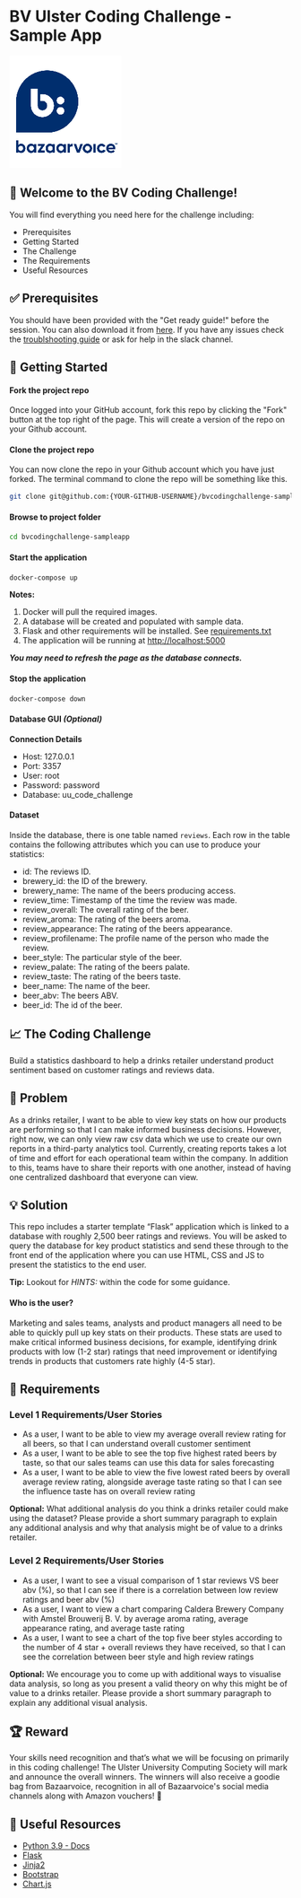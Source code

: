 # BV Ulster Coding Challenge - Sample App

![Bazaarvoice](img/bv_logo.png)

## :wave: Welcome to the BV Coding Challenge!

You will find everything you need here for the challenge including:

* Prerequisites
* Getting Started
* The Challenge
* The Requirements
* Useful Resources

## :white_check_mark: Prerequisites

You should have been provided with the "Get ready guide!" before the session. You can also download it from [here](docs/SetupGuideForCodingChallenge.docx). If you have any issues check the [troublshooting guide](Troubleshooting.md) or ask for help in the slack channel.

## :metal: Getting Started

#### Fork the project repo

Once logged into your GitHub account, fork this repo by clicking the "Fork" button at the top right of the page. This will create a version of the repo on your Github account.

#### Clone the project repo

You can now clone the repo in your Github account which you have just forked. The terminal command to clone the repo will be something like this.
```bash
git clone git@github.com:{YOUR-GITHUB-USERNAME}/bvcodingchallenge-sampleapp.git
```

#### Browse to project folder

```bash
cd bvcodingchallenge-sampleapp
```

#### Start the application

```bash
docker-compose up
```

**Notes:**

1. Docker will pull the required images.
2. A database will be created and populated with sample data.
3. Flask and other requirements will be installed. See [requirements.txt](requirements.txt)
4. The application will be running at [http://localhost:5000](http://localhost:5000)

_**You may need to refresh the page as the database connects.**_

#### Stop the application
 
 ```bash
docker-compose down
 ```

#### Database GUI _(Optional)_

**Connection Details**

- Host: 127.0.0.1
- Port: 3357
- User: root
- Password: password
- Database: uu_code_challenge

#### Dataset

Inside the database, there is one table named `reviews`. Each row in the table contains the following attributes which you can use to produce your statistics:
- id: The reviews ID.
- brewery_id: the ID of the brewery.
- brewery_name: The name of the beers producing access.
- review_time: Timestamp of the time the review was made.
- review_overall: The overall rating of the beer.
- review_aroma: The rating of the beers aroma.
- review_appearance: The rating of the beers appearance.
- review_profilename: The profile name of the person who made the review.
- beer_style: The particular style of the beer.
- review_palate: The rating of the beers palate.
- review_taste: The rating of the beers taste.
- beer_name: The name of the beer.
- beer_abv: The beers ABV.
- beer_id: The id of the beer.

## :chart_with_upwards_trend: The Coding Challenge

Build a statistics dashboard to help a drinks retailer understand product sentiment based on customer ratings and reviews data.

## :thinking: Problem

As a drinks retailer, I want to be able to view key stats on how our products are performing so that I can make informed business decisions. However, right now, we can only view raw csv data which we use to create our own reports in a third-party analytics tool. Currently, creating reports takes a lot of time and effort for each operational team within the company. In addition to this, teams have to share their reports with one another, instead of having one centralized dashboard that everyone can view.

## :bulb: Solution

This repo includes a starter template “Flask” application which is linked to a database with roughly 2,500 beer ratings and reviews. You will be asked to query the database for key product statistics and send these through to the front end of the application where you can use HTML, CSS and JS to present the statistics to the end user.

**Tip:** Lookout for _HINTS:_ within the code for some guidance.
 
#### Who is the user?
 
Marketing and sales teams, analysts and product managers all need to be able to quickly pull up key stats on their products. These stats are used to make critical informed business decisions, for example, identifying drink products with low (1-2 star) ratings that need improvement or identifying trends in products that customers rate highly (4-5 star).

## :blue_book: Requirements

### Level 1 Requirements/User Stories

* As a user, I want to be able to view my average overall review rating for all beers, so that I can understand overall customer sentiment
* As a user, I want to be able to see the top five highest rated beers by taste, so that our sales teams can use this data for sales forecasting
* As a user, I want to be able to view the five lowest rated beers by overall average review rating, alongside average taste rating so that I can see the influence taste has on overall review rating
 
**Optional:** What additional analysis do you think a drinks retailer could make using the dataset? Please provide a short summary paragraph to explain any additional analysis and why that analysis might be of value to a drinks retailer. 
 
### Level 2 Requirements/User Stories

* As a user, I want to see a visual comparison of 1 star reviews VS beer abv (%), so that I can see if there is a correlation between low review ratings and beer abv (%)
* As a user, I want to view a chart comparing Caldera Brewery Company with Amstel Brouwerij B. V. by average aroma rating, average appearance rating, and average taste rating
* As a user, I want to see a chart of the top five beer styles according to the number of 4 star + overall reviews they have received, so that I can see the correlation between beer style and high review ratings

**Optional:** We encourage you to come up with additional ways to visualise data analysis, so long as you present a valid theory on why this might be of value to a drinks retailer. Please provide a short summary paragraph to explain any additional visual analysis.

## :trophy: Reward

Your skills need recognition and that’s what we will be focusing on primarily in this coding challenge! The Ulster University Computing Society will mark and announce the overall winners. The winners will also receive a goodie bag from Bazaarvoice, recognition in all of Bazaarvoice's social media channels along with Amazon vouchers! :partying_face:

## :crystal_ball: Useful Resources

- [Python 3.9 - Docs](https://docs.python.org/3.9/)
- [Flask](https://flask.palletsprojects.com/en/1.1.x)
- [Jinja2](https://jinja.palletsprojects.com/en/2.11.x)
- [Bootstrap](https://getbootstrap.com/docs/4.5/getting-started/introduction)
- [Chart.js](https://www.chartjs.org)
